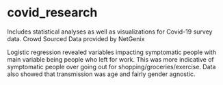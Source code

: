 # covid_research
Includes statistical analyses as well as visualizations for Covid-19 survey data. 
Crowd Sourced Data provided by NetGenix

Logistic regression revealed  variables impacting symptomatic people with main variable being people who left for work. This was more indicative of symptomatic people over going out for shopping/groceries/exercise. Data also showed that transmission was age and fairly gender agnostic.
